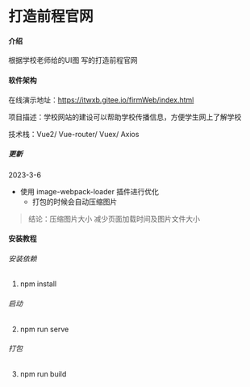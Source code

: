 # 打造前程官网

#### 介绍
根据学校老师给的UI图 写的打造前程官网

#### 软件架构
在线演示地址：https://itwxb.gitee.io/firmWeb/index.html

项目描述：学校网站的建设可以帮助学校传播信息，方便学生网上了解学校

技术栈：Vue2/ Vue-router/ Vuex/ Axios

##### 更新

2023-3-6
- 使用 image-webpack-loader 插件进行优化
    - 打包的时候会自动压缩图片

> 结论：压缩图片大小 减少页面加载时间及图片文件大小
   

#### 安装教程

###### 安装依赖  
1. npm install
###### 启动
2.  npm run serve
###### 打包
3.  npm run build

